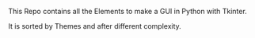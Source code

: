 This Repo contains all the Elements to make a GUI
in Python with Tkinter.

It is sorted by Themes and after different complexity.
